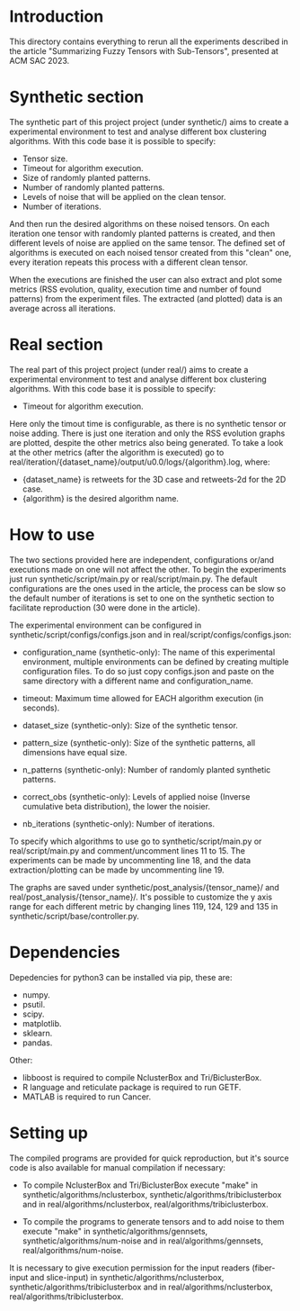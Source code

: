 # Introduction
This directory contains everything to rerun all the experiments described in the article "Summarizing Fuzzy Tensors with Sub-Tensors", presented at ACM SAC 2023.

# Synthetic section
The synthetic part of this project project (under synthetic/) aims to create a experimental environment to test and analyse different box clustering algorithms. With this code base it is possible to specify:

- Tensor size.
- Timeout for algorithm execution.
- Size of randomly planted patterns.
- Number of randomly planted patterns.
- Levels of noise that will be applied on the clean tensor.
- Number of iterations.

And then run the desired algorithms on these noised tensors. On each iteration one tensor with randomly planted patterns is created, and then different levels of noise are applied on the same tensor. The defined set of algorithms is executed on each noised tensor created from this "clean" one, every iteration repeats this process with a different clean tensor. 

When the executions are finished the user can also extract and plot some metrics (RSS evolution, quality, execution time and number of found patterns) from the experiment files. The extracted (and plotted) data is an average across all iterations.

# Real section
The real part of this project project (under real/) aims to create a experimental environment to test and analyse different box clustering algorithms. With this code base it is possible to specify:

- Timeout for algorithm execution.

Here only the timout time is configurable, as there is no synthetic tensor or noise adding. There is just one iteration and only the RSS evolution graphs are plotted, despite the other metrics also being generated. To take a look at the other metrics (after the algorithm is executed) go to real/iteration/{dataset_name}/output/u0.0/logs/{algorithm}.log, where: 

- {dataset_name} is retweets for the 3D case and retweets-2d for the 2D case.
- {algorithm} is the desired algorithm name.

# How to use
The two sections provided here are independent, configurations or/and executions made on one will not affect the other. To begin the experiments just run synthetic/script/main.py or real/script/main.py. The default configurations are the ones used in the article, the process can be slow so the default number of iterations is set to one on the synthetic section to facilitate reproduction (30 were done in the article).

The experimental environment can be configured in synthetic/script/configs/configs.json and in real/script/configs/configs.json:

- configuration_name (synthetic-only): The name of this experimental environment, multiple environments can be defined by creating multiple configuration files. To do so just copy configs.json and paste on the same directory with a different name and configuration_name.

- timeout: Maximum time allowed for EACH algorithm execution (in seconds).

- dataset_size (synthetic-only): Size of the synthetic tensor.

- pattern_size (synthetic-only): Size of the synthetic patterns, all dimensions have equal size.

- n_patterns (synthetic-only): Number of randomly planted synthetic patterns.

- correct_obs (synthetic-only): Levels of applied noise (Inverse cumulative beta distribution), the lower the noisier.

- nb_iterations (synthetic-only): Number of iterations.

To specify which algorithms to use go to synthetic/script/main.py or real/script/main.py and comment/uncomment lines 11 to 15. The experiments can be made by uncommenting line 18, and the data extraction/plotting can be made by uncommenting line 19.

The graphs are saved under synthetic/post_analysis/{tensor_name}/ and real/post_analysis/{tensor_name}/. It's possible to customize the y axis range for each different metric by changing lines 119, 124, 129 and 135 in synthetic/script/base/controller.py.

# Dependencies

Depedencies for python3 can be installed via pip, these are:
- numpy.
- psutil.
- scipy.
- matplotlib.
- sklearn.
- pandas.

Other:
- libboost is required to compile NclusterBox and Tri/BiclusterBox.
- R language and reticulate package is required to run GETF.
- MATLAB is required to run Cancer.

# Setting up
The compiled programs are provided for quick reproduction, but it's source code is also available for manual compilation if necessary:

- To compile NclusterBox and Tri/BiclusterBox execute "make" in synthetic/algorithms/nclusterbox, synthetic/algorithms/tribiclusterbox and in real/algorithms/nclusterbox, real/algorithms/tribiclusterbox.

- To compile the programs to generate tensors and to add noise to them execute "make" in synthetic/algorithms/gennsets, synthetic/algorithms/num-noise and in real/algorithms/gennsets, real/algorithms/num-noise.

It is necessary to give execution permission for the input readers (fiber-input and slice-input) in synthetic/algorithms/nclusterbox, synthetic/algorithms/tribiclusterbox and in real/algorithms/nclusterbox, real/algorithms/tribiclusterbox.